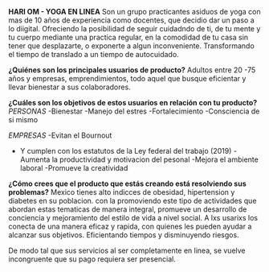 **HARI OM - YOGA EN LINEA**
Son un grupo practicantes asiduos de yoga con  mas de 10 años de experiencia como docentes, que decidio dar un paso a lo diigital. Ofreciendo la posibilidad de seguir cuidadndo de ti, de tu mente y tu cuerpo mediante una practica regular, en la comodidad de tu casa sin tener que desplazarte, o exponerte a algun inconveniente. Transformando el tiempo de translado a un tiempo de autocuidado.

**¿Quiénes son los principales usuarios de producto?**
Adultos entre 20 -75 años y empresas, emprendimientos, todo aquel que busque eficientar y llevar bienestar a sus colaboradores.

**¿Cuáles son los objetivos de estos usuarios en relación con tu producto?**
_PERSONAS_
-Bienestar
-Manejo del estres
-Fortalecimiento
-Consciencia de si mismo 

_EMPRESAS_
-Evitan el Bournout
- Y cumplen con los estatutos de la Ley federal del trabajo (2019)
-Aumenta la productividad y motivacion del pesonal
-Mejora el ambiente laboral 
-Promueve la creatividad


**¿Cómo crees que el producto que estás creando está resolviendo sus problemas?**
Mexico tienes alto indicces de obesidad, hipertension y diabetes en su poblacion. con la promoviendo este tipo de actividades que abordan estas tematicas de manera integral, promueve  un desarrollo de conciencia y mejoramiento del estilo de vida  a nivel social.
A lxs usarixs los conecta de una manera eficaz y rapida, con quienes les pueden ayudar a alcanzar sus objetivos. Eficientando tiempos y disminuyendo riesgos.

De modo tal que sus servicios al ser completamente en linea, se vuelve incongruente que su pago requiera ser presencial. 
